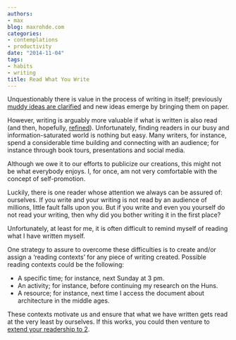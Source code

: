 ```yaml
---
authors:
- max
blog: maxrohde.com
categories:
- contemplations
- productivity
date: "2014-11-04"
tags:
- habits
- writing
title: Read What You Write
---
```


Unquestionably there is value in the process of writing in itself; previously [muddy ideas are clarified](http://accountingprofessor.wordpress.com/2011/08/21/the-value-of-writing/) and new ideas emerge by bringing them on paper.

However, writing is arguably more valuable if what is written is also read (and then, hopefully, [refined](http://uwcwritingcentre.wordpress.com/2013/06/24/writing-as-an-iterative-process-finding-the-value-in-drafting-and-revising/)). Unfortunately, finding readers in our busy and information-saturated world is nothing but easy. Many writers, for instance, spend a considerable time building and connecting with an audience; for instance through book tours, presentations and social media.

Although we owe it to our efforts to publicize our creations, this might not be what everybody enjoys. I, for once, am not very comfortable with the concept of self-promotion.

Luckily, there is one reader whose attention we always can be assured of: ourselves. If you write and your writing is not read by an audience of millions, little fault falls upon you. But if you write and even you yourself do not read your writing, then why did you bother writing it in the first place?

Unfortunately, at least for me, it is often difficult to remind myself of reading what I have written myself.

One strategy to assure to overcome these difficulties is to create and/or assign a ‘reading contexts’ for any piece of writing created. Possible reading contexts could be the following:

- A specific time; for instance, next Sunday at 3 pm.
- An activity; for instance, before continuing my research on the Huns.
- A resource; for instance, next time I access the document about architecture in the middle ages.

These contexts motivate us and ensure that what we have written gets read at the very least by ourselves. If this works, you could then venture to [extend your readership to 2](http://ma.tt/2014/01/intrinsic-blogging/).